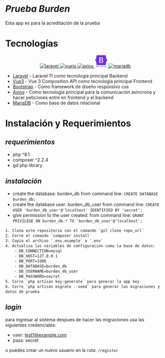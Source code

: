 # _Prueba Burden_

Esta app es para la acreditación de la prueba

# Tecnologías

<p align="center">
    <a href="https://laravel.com/" target="_blank" rel="noreferrer"> <img src="https://cdn.jsdelivr.net/gh/devicons/devicon@latest/icons/laravel/laravel-original.svg" alt="laravel" width="40" height="40"/> </a>
    <a href="https://vuejs.org/" target="_blank" rel="noreferrer"> <img src="https://cdn.jsdelivr.net/gh/devicons/devicon@latest/icons/vuejs/vuejs-original-wordmark.svg" alt="vuejs" width="40" height="40"/> </a> 
    <a href="https://axios-http.com/docs/intro" target="_blank" rel="noreferrer"><img src="https://cdn.jsdelivr.net/gh/devicons/devicon@latest/icons/axios/axios-plain-wordmark.svg" alt="axios" width="40" height="40"/> </a> 
    <a href="https://getbootstrap.com" target="_blank" rel="noreferrer"> <img src="https://raw.githubusercontent.com/devicons/devicon/master/icons/bootstrap/bootstrap-plain-wordmark.svg" alt="bootstrap" width="40" height="40"/> </a>
    <a href="https://mariadb.org/" target="_blank" rel="noreferrer"> <img src="https://www.vectorlogo.zone/logos/mariadb/mariadb-icon.svg" alt="mariadb" width="40" height="40"/> </a> 
</p>

- [Laravel] - Laravel 11 como tecnología principal Backend
- [Vue3] - Vue 3 Composition API como tecnología principal Frontend
- [Bootstrap] - Como framework de diseño responsivo css
- [Axios] - Como tecnología principal para la comunicación asincrona y hacer peticiones entre en frontend y el backend
- [MariaDB] - Como base de datos relacional


# Instalación y Requerimientos

## _requerimientos_

- php ^8.1
- composer ^2.2.4 
- gd php library

## _instalación_

- create the database: burden_db
    from command line: `CREATE DATABASE burden_db;`
- create the database user: burden_db_user
    from command line: `CREATE USER 'burden_db_user'@'localhost' IDENTIFIED BY 'secret';`
- give permission to the user created:
    from command line: `GRANT PRIVILEGE ON burden_db.* TO 'burden_db_user'@'localhost';`

```
1. Clona este repositorio con el comando `git clone repo_url`
2. Corre el comando `composer install`
3. Copia el archivo `.env.example` a `.env` 
4. Actualiza las variables de configuración como la base de datos:
    - DB_CONNECTION=mysql
    - DB_HOST=127.0.0.1
    - DB_PORT=3306
    - DB_DATABASE=burden_db
    - DB_USERNAME=burden_db_user
    - DB_PASSWORD=secret
5. Corre `php artisan key:generate` para generar la app key
6. Corre `php artisan migrate --seed` para generar las migraciones y datos de prueba
```

## _login_

para ingresar al sistema despues de hacer las migraciones usa las siguientes credenciales:

- user: test1@example.com
- pass: secret

o puedes crear un nuevo usuario en la ruta: `/register`

[Laravel]: <https://laravel.com/docs/8.x>
[Bootstrap]: <https://getbootstrap.com/docs/5.0/getting-started/introduction/>
[Vue3]: <https://vuejs.org/>
[Axios]: <https://axios-http.com/docs/intro>
[MariaDB]: <https://mariadb.com/kb/en/documentation/>